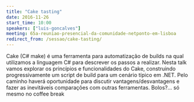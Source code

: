 ```yaml
---
title: "Cake tasting"
date: 2016-11-26
start_time: 10:00
speakers: ["luis-goncalves"]
meeting: 65a-reuniao-presencial-da-comunidade-netponto-em-lisboa
redirect_from: /sessao/cake-tasting/
---
```


Cake (C# make) é uma ferramenta para automatização de builds na qual utilizamos a linguagem C# para descrever os passos a realizar. Nesta talk vamos explorar os princípios e funcionalidades do Cake, construindo progressivamente um script de build para um cenário típico em .NET. Pelo caminho haverá oportunidade para discutir vantagens/desvantagens e fazer as inevitáveis comparações com outras ferramentas. Bolos?... só mesmo no
coffee break
